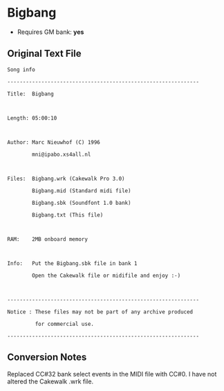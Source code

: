 # Bigbang

* Requires GM bank: **yes**

## Original Text File
```
Song info

--------------------------------------------------------------

Title:  Bigbang



Length: 05:00:10



Author: Marc Nieuwhof (C) 1996

        mni@ipabo.xs4all.nl



Files:  Bigbang.wrk (Cakewalk Pro 3.0)

        Bigbang.mid (Standard midi file)

        Bigbang.sbk (Soundfont 1.0 bank)

        Bigbang.txt (This file)



RAM:    2MB onboard memory



Info:   Put the Bigbang.sbk file in bank 1

        Open the Cakewalk file or midifile and enjoy :-)



--------------------------------------------------------------

Notice : These files may not be part of any archive produced

         for commercial use.

--------------------------------------------------------------
```
## Conversion Notes

Replaced CC#32 bank select events in the MIDI file with CC#0. I have not altered the Cakewalk .wrk file.
